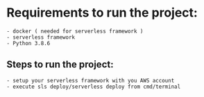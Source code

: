 # Requirements to run the project: 
    - docker ( needed for serverless framework )
    - serverless framework
    - Python 3.8.6

## Steps to run the project:
    - setup your serverless framework with you AWS account
    - execute sls deploy/serverless deploy from cmd/terminal
